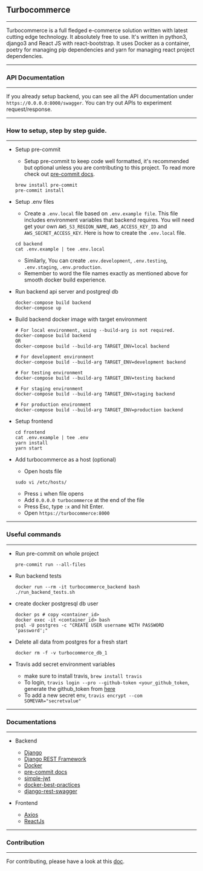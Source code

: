## Turbocommerce

---

Turbocommerce is a full fledged e-commerce solution written with latest cutting
edge technology. It absolutely free to use. It's written in python3, django3 and
React JS with react-bootstrap. It uses Docker as a container, poetry for managing
pip dependencies and yarn for managing react project dependencies.

---

### API Documentation

---

If you already setup backend, you can see all the API documentation under `https://0.0.0.0:8000/swagger`.
You can try out APIs to experiment request/response.

---

### How to setup, step by step guide.

---


- Setup pre-commit

    - Setup pre-commit to keep code well formatted, it's recommended but optional unless
you are contributing to this project. To read more check out [pre-commit docs](https://pre-commit.com/).

    ```
    brew install pre-commit
    pre-commit install
    ```


- Setup .env files
    - Create a `.env.local` file based on `.env.example file`. This file includes environment
variables that backend requires. You will need get your own `AWS_S3_REGION_NAME`,
`AWS_ACCESS_KEY_ID` and `AWS_SECRET_ACCESS_KEY`.
Here is how to create the `.env.local` file.
    ```
    cd backend
    cat .env.example | tee .env.local
    ```
    - Similarly, You can create `.env.development`, `.env.testing`, `.env.staging`, `.env.production`.
    - Remember to word the file names exactly as mentioned above for smooth docker build experience.

- Run backend api server and postgreql db
    ```
    docker-compose build backend
    docker-compose up
    ```

- Build backend docker image with target environment
    ```
    # For local environment, using --build-arg is not required.
    docker-compose build backend
    OR
    docker-compose build --build-arg TARGET_ENV=local backend

    # For development environment
    docker-compose build --build-arg TARGET_ENV=development backend

    # For testing environment
    docker-compose build --build-arg TARGET_ENV=testing backend

    # For staging environment
    docker-compose build --build-arg TARGET_ENV=staging backend

    # For production environment
    docker-compose build --build-arg TARGET_ENV=production backend
    ```

- Setup frontend
    ```
    cd frontend
    cat .env.example | tee .env
    yarn install
    yarn start
    ```

- Add turbocommerce as a host (optional)
    - Open hosts file
    ```
    sudo vi /etc/hosts/
    ```
    - Press `i` when file opens
    - Add `0.0.0.0 turbocommerce` at the end of the file
    - Press Esc, type `:x` and hit Enter.
    - Open `https://turbocommerce:8000`
---

### Useful commands

---

- Run pre-commit on whole project
    ```
    pre-commit run --all-files
    ```

- Run backend tests
    ```
    docker run --rm -it turbocommerce_backend bash ./run_backend_tests.sh
    ```

- create docker postgresql db user
    ```
    docker ps # copy <container_id>
    docker exec -it <container_id> bash
    psql -U postgres -c "CREATE USER username WITH PASSWORD 'password';"
    ```

- Delete all data from postgres for a fresh start
    ```
    docker rm -f -v turbocommerce_db_1
    ```

- Travis add secret environment variables
    - make sure to install travis, `brew install travis`
    - To login, `travis login --pro --github-token <your_github_token`, generate the github_token from [here](https://github.com/settings/tokens)
    - To add a new secret env, `travis encrypt --com SOMEVAR="secretvalue"`

---

### Documentations

---

- Backend
    - [Django](https://www.djangoproject.com/)
    - [Django REST Framework](https://www.django-rest-framework.org/)
    - [Docker](https://docs.docker.com/reference/)
    - [pre-commit docs](https://pre-commit.com/)
    - [simple-jwt](https://django-rest-framework-simplejwt.readthedocs.io/en/latest/)
    - [docker-best-practices](https://docs.docker.com/develop/develop-images/dockerfile_best-practices/)
    - [django-rest-swagger](https://django-rest-swagger.readthedocs.io/en/latest/)

- Frontend
    - [Axios](https://github.com/axios/axios)
    - [ReactJs](https://reactjs.org/)

---

### Contribution

---

For contributing, please have a look at this
[doc](https://github.com/ashdaily/turbocommerce/blob/master/CONTRIBUTING.md).
